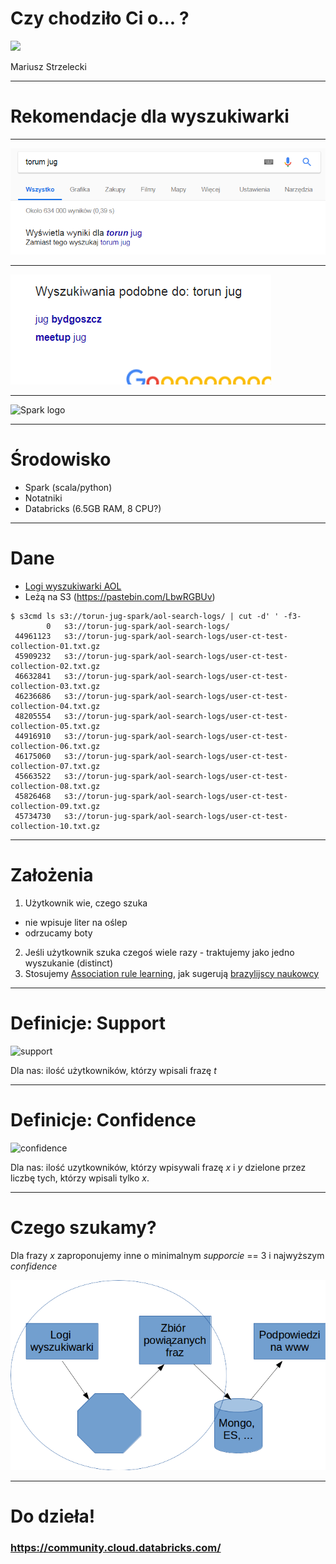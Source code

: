 # Czy chodziło Ci o... ?

<img src="http://day.torun.jug.pl/wp-content/uploads/2017/03/jug5d_2.png" width="20%" />

Mariusz Strzelecki

---

# Rekomendacje dla wyszukiwarki

---

![literowka](images/literowka.png)

---

![podobne](images/podobne.png)

---

![Spark logo](http://blog.scottlogic.com/bjedrzejewski/assets/apache-spark-logo.png)

---

# Środowisko

- Spark (scala/python)
- Notatniki 
- Databricks (6.5GB RAM, 8 CPU?)

---

# Dane

- [Logi wyszukiwarki AOL](http://www.cim.mcgill.ca/~dudek/206/Logs/AOL-user-ct-collection/U500k_README.txt)
- Leżą na S3 (https://pastebin.com/LbwRGBUv)

```
$ s3cmd ls s3://torun-jug-spark/aol-search-logs/ | cut -d' ' -f3-
        0   s3://torun-jug-spark/aol-search-logs/
 44961123   s3://torun-jug-spark/aol-search-logs/user-ct-test-collection-01.txt.gz
 45909232   s3://torun-jug-spark/aol-search-logs/user-ct-test-collection-02.txt.gz
 46632841   s3://torun-jug-spark/aol-search-logs/user-ct-test-collection-03.txt.gz
 46236686   s3://torun-jug-spark/aol-search-logs/user-ct-test-collection-04.txt.gz
 48205554   s3://torun-jug-spark/aol-search-logs/user-ct-test-collection-05.txt.gz
 44916910   s3://torun-jug-spark/aol-search-logs/user-ct-test-collection-06.txt.gz
 46175060   s3://torun-jug-spark/aol-search-logs/user-ct-test-collection-07.txt.gz
 45663522   s3://torun-jug-spark/aol-search-logs/user-ct-test-collection-08.txt.gz
 45826468   s3://torun-jug-spark/aol-search-logs/user-ct-test-collection-09.txt.gz
 45734730   s3://torun-jug-spark/aol-search-logs/user-ct-test-collection-10.txt.gz

```

---

# Założenia

1. Użytkownik wie, czego szuka
  - nie wpisuje liter na oślep
  - odrzucamy boty
2. Jeśli użytkownik szuka czegoś wiele razy - traktujemy jako jedno wyszukanie (distinct)
3. Stosujemy [Association rule learning](https://en.wikipedia.org/wiki/Association_rule_learning), jak sugerują [brazylijscy naukowcy](http://homepages.dcc.ufmg.br/~nivio/papers/laweb03-2.ps)

---

# Definicje: Support

![support](https://wikimedia.org/api/rest_v1/media/math/render/svg/1c6acacd3b17051205704b5d323c83fc737e5db1)

Dla nas: ilość użytkowników, którzy wpisali frazę _t_

---

# Definicje: Confidence

![confidence](https://wikimedia.org/api/rest_v1/media/math/render/svg/90324dedc399441696116eed3658fd17c5da4329)

Dla nas: ilość uzytkowników, którzy wpisywali frazę _x_ i _y_ dzielone przez liczbę tych, którzy wpisali tylko _x_.

---

# Czego szukamy?

Dla frazy _x_ zaproponujemy inne o minimalnym _supporcie_ == 3 i najwyższym _confidence_

![co_robimy](images/co_robimy.png)

---

# Do dzieła!

### https://community.cloud.databricks.com/
